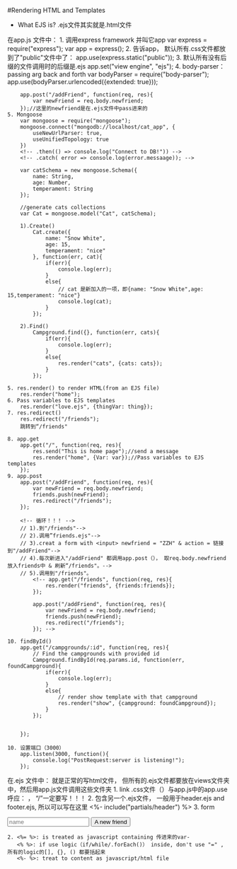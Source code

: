 #Rendering HTML and Templates

* What EJS is?
    .ejs文件其实就是.html文件
    

在app.js 文件中：
    1. 调用express framework 并叫它app
        var express = require("express");
        var app = express();
    2. 告诉app， 默认所有.css文件都放到了"public"文件中了：
        app.use(express.static("public"));
    3. 默认所有没有后缀的文件调用时的后缀是.ejs
        app.set("view engine", "ejs");
    4. body-parser：passing arg back and forth 
        var bodyParser = require("body-parser");
        app.use(bodyParser.urlencoded({extended: true}));

        app.post("/addFriend", function(req, res){
            var newFriend = req.body.newfriend;
        });//这里的newfriend是在.ejs文件中pass进来的
    5. Mongoose
        var mongoose = require("mongoose");
        mongoose.connect("mongodb://localhost/cat_app", {
            useNewUrlParser: true,
            useUnifiedTopology: true
        })
        <!-- .then(() => console.log("Connect to DB!")) -->
        <!-- .catch( error => console.log(error.messaage)); -->

        var catSchema = new mongoose.Schema({
            name: String,
            age: Number,
            temperament: String
        });

        //generate cats collections 
        var Cat = mongoose.model("Cat", catSchema);

        1).Create()
            Cat.create({
                name: "Snow White",
                age: 15,
                temperament: "nice"
            }, function(err, cat){
                if(err){
                    console.log(err);
                }
                else{
                    // cat 是新加入的一项，即{name: "Snow White",age: 15,temperament: "nice"}
                    console.log(cat);
                }
            });

        2).Find()
            Campground.find({}, function(err, cats){
                if(err){
                    console.log(err);
                }
                else{
                    res.render("cats", {cats: cats});
                }  
            });

<!-- =========================================================================================== -->
    5. res.render() to render HTML(from an EJS file)
        res.render("home");
    6. Pass variables to EJS templates
        res.render("love.ejs", {thingVar: thing});
    7. res.redirect()
        res.redirect("/friends");
        跳转到“/friends"
<!-- =========================================================================================== -->
    8. app.get
        app.get("/", function(req, res){
            res.send("This is home page");//send a message
            res.render("home", {Var: var});//Pass variables to EJS templates
        });
    9. app.post
        app.post("/addFriend", function(req, res){
            var newFriend = req.body.newfriend;
            friends.push(newFriend);
            res.redirect("/friends");
        });

        <!-- 循环！！！ -->
        // 1).到"/friends"-->
        // 2).调用”friends.ejs"--> 
        // 3).creat a form with <input> newfriend = "ZZH" & action = 链接到"/addFriend"-->
        // 4).每次新进入"/addFriend" 都调用app.post（）， 取req.body.newfriend放入friends中 & 刷新“/friends"。-->
        // 5).调用到"/friends"。
            <!-- app.get("/friends", function(req, res){
                res.render("friends", {friends:friends});
            });

            app.post("/addFriend", function(req, res){
                var newFriend = req.body.newfriend;
                friends.push(newFriend);
                res.redirect("/friends");
            }); -->
            
    10. findById()
        app.get("/campgrounds/:id", function(req, res){
            // Find the campgrounds with provided id
            Campground.findById(req.params.id, function(err, foundCampground){
                if(err){
                    console.log(err);
                }
                else{
                    // render show template with that campground 
                    res.render("show", {campground: foundCampground});
                }
            });
        
        
        });

    10. 设置端口（3000）
        app.listen(3000, function(){
            console.log("PostRequest:server is listening!");
        });



    

在.ejs 文件中：
就是正常的写html文件， 但所有的.ejs文件都要放在views文件夹中，然后用app.js文件调用这些文件夹
    1. link .css文件（）与app.js中的app.use呼应：
        <link  rel="stylesheet" href="/app.css">， “/”一定要写！！！
    2. 包含另一个.ejs文件， 一般用于header.ejs and footer.ejs, 所以<link>可以写在这里
        <%- include("partials/header") %>
    3. form
        <form action="/addFriend" method="POST">
        <!-- 对应app.post("/addFriend", function(req, res){}）； -->
            <input type="text" placeholder="name" name="newfriend">
            <!-- 对应req.body.newfriend，  here newfriend = "输入的名字" -->
            <button>A new friend</button>
        </form>

    2. <%= %>: is treated as javascript containing 传进来的var-
       <% %>: if use logic（if/while/.forEach()） inside, don't use "=" , 所有的logic的[], {}, () 都要括起来
       <%- %>: treat to content as javascript/html file